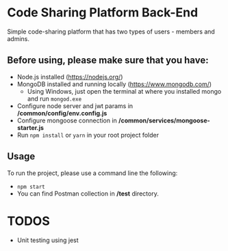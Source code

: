 # Code Sharing Platform Back-End

Simple code-sharing platform that has two types of users - members and
admins.

## Before using, please make sure that you have:
 - Node.js installed (https://nodejs.org/)
 - MongoDB installed and running locally (https://www.mongodb.com/)
   - Using Windows, just open the terminal at where you installed mongo and run `mongod.exe`
- Configure node server and jwt params in **/common/config/env.config.js**
- Configure mongoose connection in **/common/services/mongoose-starter.js** 
- Run `npm install` or `yarn` in your root project folder

## Usage

To run the project, please use a command line the following:
 - `npm start`
 - You can find Postman collection in **/test** directory.

 # TODOS 
 - Unit testing using jest